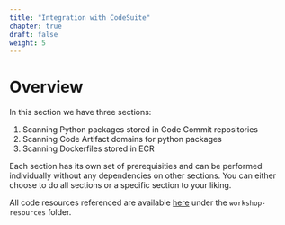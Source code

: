 ```yaml
---
title: "Integration with CodeSuite"
chapter: true
draft: false
weight: 5
---
```


# Overview

In this section we have three sections:

1. Scanning Python packages stored in Code Commit repositories
2. Scanning Code Artifact domains for python packages
3. Scanning Dockerfiles stored in ECR

Each section has its own set of prerequisities and can be performed individually without any dependencies on other sections. You can either choose to do all sections or a specific section to your liking.

All code resources referenced are available <a href="https://github.com/aws-samples/aws-modernization-with-snyk-security">here</a> under the `workshop-resources` folder.
